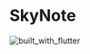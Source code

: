 # SkyNote

![built_with_flutter](https://img.shields.io/badge/-Built%20with%20flutter-02569B?logo=flutter&logoColor=white&style=for-the-badge)
